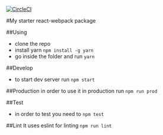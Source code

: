 [![CircleCI](https://circleci.com/gh/acambas/my_ser_starter.svg?style=svg)](https://circleci.com/gh/acambas/my_ser_starter)

#My starter react-webpack package

##Using
- clone the repo
- install yarn `npm install -g yarn`
- go inside the folder and run `yarn`

##Develop
- to start dev server run `npm start`

##Production
in order to use it in production run `npm run prod`

##Test
- in order to test you need to
`npm test`

##Lint 
It uses eslint for linting
`npm run lint`

